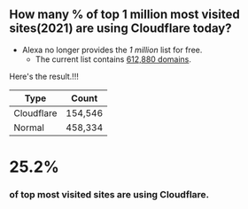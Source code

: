 ## How many % of top 1 million most visited sites(2021) are using Cloudflare today?


- Alexa no longer provides the _1 million_ list for free.
  - The current list contains [612,880 domains](http://s3.amazonaws.com/alexa-static/top-1m.csv.zip).


Here's the result.!!!


| Type | Count |
| --- | --- | 
| Cloudflare | 154,546 |
| Normal | 458,334 |


# 25.2%
### of top most visited sites are using Cloudflare.
